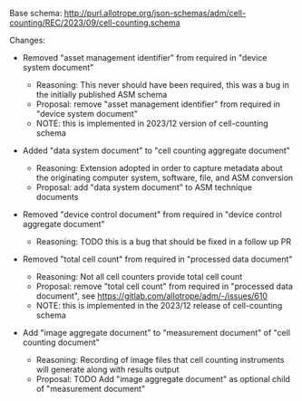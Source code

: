 Base schema: http://purl.allotrope.org/json-schemas/adm/cell-counting/REC/2023/09/cell-counting.schema

Changes:

* Removed "asset management identifier" from required in "device system document"
  * Reasoning: This never should have been required, this was a bug in the initially published ASM schema
  * Proposal: remove "asset management identifier" from required in "device system document"
  * NOTE: this is implemented in 2023/12 version of cell-counting schema

* Added "data system document" to "cell counting aggregate document"
  * Reasoning: Extension adopted in order to capture metadata about the originating computer system, software, file, and ASM conversion
  * Proposal: add "data system document" to ASM technique documents

* Removed "device control document" from required in "device control aggregate document"
  * Reasoning: TODO this is a bug that should be fixed in a follow up PR

* Removed "total cell count" from required in "processed data document"
  * Reasoning: Not all cell counters provide total cell count
  * Proposal: remove "total cell count" from required in "processed data document", see https://gitlab.com/allotrope/adm/-/issues/610
  * NOTE: this is implemented in the 2023/12 release of cell-counting schema

* Add "image aggregate document" to "measurement document" of "cell counting document"
  * Reasoning: Recording of image files that cell counting instruments will generate along with results output
  * Proposal: TODO Add "image aggregate document" as optional child of "measurement document"
